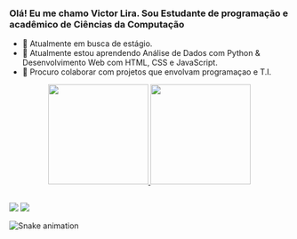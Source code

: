 ### Olá! Eu me chamo Victor Lira. Sou Estudante de programação e acadêmico de Ciências da Computação 

- 🔭 Atualmente em busca de estágio.
- 🌱 Atualmente estou aprendendo Análise de Dados com Python & Desenvolvimento Web com HTML, CSS e JavaScript.
- 👯 Procuro colaborar com projetos que envolvam programaçao e T.I.

<div align="center">
  <a href="https://github.com/victorliramb">
  <img height="180em" src="https://github-readme-stats.vercel.app/api?username=victorliramb&show_icons=true&theme=github_dark&include_all_commits=true&count_private=true"/>
  <img height="180em" src="https://github-readme-stats.vercel.app/api/top-langs/?username=victorliramb&layout=compact&langs_count=7&theme=github_dark"/>
</div>
  
  ##
 
<div> 
  <a href = "mailto:victorliramb@gmail.com"><img src="https://img.shields.io/badge/-Gmail-%23333?style=for-the-badge&logo=gmail&logoColor=white" target="_blank"></a>
  <a href="https://www.linkedin.com/in/victor-lira-mb" target="_blank"><img src="https://img.shields.io/badge/-LinkedIn-%230077B5?style=for-the-badge&logo=linkedin&logoColor=white" target="_blank"></a> 
  
   ![Snake animation](https://github.com/victorliramb/victorliramb/blob/output/github-contribution-grid-snake.svg)

  </div>

